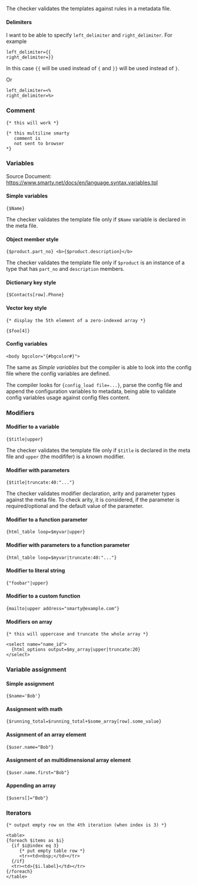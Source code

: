 
The checker validates the templates against rules in a metadata file.

#### Delimiters

I want to be able to specify `left_delimiter` and `right_delimiter`.
For example

```
left_delimiter={{
right_delimiter=}}
```

In this case `{{` will be used instead of `{` and `}}` will be used instead of `}`.

Or

```
left_delimiter=<%
right_delimiter=%>
```

### Comment

```smarty
{* this will work *}

{* this multiline smarty
   comment is
   not sent to browser
*}
```

### Variables

Source Document: https://www.smarty.net/docs/en/language.syntax.variables.tpl

#### Simple variables
```smarty
{$Name}
```

The checker validates the template file only if `$Name` variable is declared in the meta file.

#### Object member style
```smarty
{$product.part_no} <b>{$product.description}</b>
```

The checker validates the template file only if `$product` is an instance of a type that has `part_no` and `description` members.

#### Dictionary key style
```smarty
{$Contacts[row].Phone}
```

#### Vector key style
```smarty
{* display the 5th element of a zero-indexed array *}

{$foo[4]}     
```

#### Config variables

```smarty
<body bgcolor="{#bgcolor#}">
```
The same as _Simple variables_ but the compiler is able to look into the config file where the config variables are defined.

The compiler looks for `{config_load file=...}`, parse the config file and append the configuration variables to metadata, being able to validate config variables usage against config files content.

### Modifiers

#### Modifier to a variable

```smarty
{$title|upper}
```

The checker validates the template file only if `$title` is  declared in the meta file and `upper` (the modififer) is a known modifier.

#### Modifier with parameters

```smarty
{$title|truncate:40:"..."}
```

The checker validates modifier declaration, arity and parameter types against the meta file. To check arity,
it is considered, if the parameter is required/optional and the default value of the parameter.

#### Modifier to a function parameter

```smarty
{html_table loop=$myvar|upper}
```

#### Modifier with parameters to a function parameter

```smarty
{html_table loop=$myvar|truncate:40:"..."}
```

#### Modifier to literal string

```smarty
{"foobar"|upper}
```

#### Modifier to a custom function

```smarty
{mailto|upper address="smarty@example.com"}
```

#### Modifiers on array

```smarty
{* this will uppercase and truncate the whole array *}

<select name="name_id">
  {html_options output=$my_array|upper|truncate:20}
</select>
```
### Variable assignment

####  Simple assignment

```smarty
{$name='Bob'}
```

#### Assignment with math

```smarty
{$running_total=$running_total+$some_array[row].some_value}
```

#### Assignment of an array element

```smarty
{$user.name="Bob"}
```

#### Assignment of an multidimensional array element

```smarty
{$user.name.first="Bob"}
```
#### Appending an array

```smarty
{$users[]="Bob"}
```

### Iterators

```smarty
{* output empty row on the 4th iteration (when index is 3) *}

<table>
{foreach $items as $i}
  {if $i@index eq 3}
     {* put empty table row *}
     <tr><td>nbsp;</td></tr>
  {/if}
  <tr><td>{$i.label}</td></tr>
{/foreach}
</table>
```
